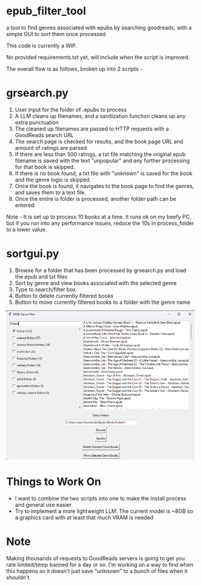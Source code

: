 # epub_filter_tool
a tool to find genres associated with epubs by searching goodreads, with a simple GUI to sort them once processed

This code is currently a WIP.

No provided requirements.txt yet, will include when the script is improved.

The overall flow is as follows, broken up into 2 scripts -

# grsearch.py
1. User input for the folder of .epubs to process
2. A LLM cleans up filenames, and a sanitization function cleans up any extra punctuation
3. The cleaned up filenames are passed to HTTP requests with a GoodReads search URL
4. The search page is checked for results, and the book page URL and amount of ratings are parsed
5. If there are less than 500 ratings, a txt file matching the original epub filename is saved with the text "unpopular" and any further processing for that book is skipped.
6. If there is no book found, a txt file with "unknown" is saved for the book and the genre logic is skipped.
7. Once the book is found, it navigates to the book page to find the genres, and saves them to a text file.
8. Once the entire is folder is processed, another folder path can be entered.
   
Note - It is set up to process 10 books at a time. It runs ok on my beefy PC, but if you run into any performance issues, reduce the 10s in process_folder to a lower value.

# sortgui.py
1. Browse for a folder that has been processed by grsearch.py and load the epub and txt files
2. Sort by genre and view books associated with the selected genre
3. Type to search/filter box
4. Button to delete currently filtered books
5. Button to move currently filtered books to a folder with the genre name

![sortgui](https://github.com/secretlycarl/epub_filter_tool/blob/main/sortgui/sortgui.png)

# Things to Work On
- I want to combine the two scripts into one to make the install process and general use easier
- Try to implement a more lightweight LLM. The current model is ~8GB so a graphics card with at least that much VRAM is needed

# Note
Making thousands of requests to GoodReads servers is going to get you rate limited/temp banned for a day or so. I'm working on a way to find when this happens so it doesn't just save "unknown" to a bunch of files when it shouldn't.
